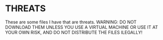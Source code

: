 # THREATS
These are some files I have that are threats. WARNING: DO NOT DOWNLOAD THEM UNLESS YOU USE A VIRTUAL MACHINE OR USE IT AT YOUR OWN RISK, AND DO NOT DISTRIBUTE THE FILES ILEGALLY!

